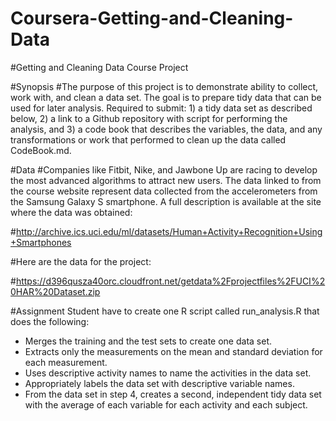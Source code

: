 # Coursera-Getting-and-Cleaning-Data

#Getting and Cleaning Data Course Project

#Synopsis
#The purpose of this project is to demonstrate ability to collect, work with, and clean a data set. The goal is to prepare tidy data that can be used for later analysis. Required to submit: 1) a tidy data set as described below, 2) a link to a Github repository with script for performing the analysis, and 3) a code book that describes the variables, the data, and any transformations or work that performed to clean up the data called CodeBook.md.

#Data
#Companies like Fitbit, Nike, and Jawbone Up are racing to develop the most advanced algorithms to attract new users. The data linked to from the course website represent data collected from the accelerometers from the Samsung Galaxy S smartphone. A full description is available at the site where the data was obtained:

#http://archive.ics.uci.edu/ml/datasets/Human+Activity+Recognition+Using+Smartphones

#Here are the data for the project:

#https://d396qusza40orc.cloudfront.net/getdata%2Fprojectfiles%2FUCI%20HAR%20Dataset.zip

#Assignment
Student have to create one R script called run_analysis.R that does the following:
  * Merges the training and the test sets to create one data set.
* Extracts only the measurements on the mean and standard deviation for each measurement.
* Uses descriptive activity names to name the activities in the data set.
* Appropriately labels the data set with descriptive variable names.
* From the data set in step 4, creates a second, independent tidy data set with the average of each variable for each activity and each subject.
